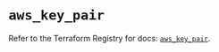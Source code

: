 # `aws_key_pair`

Refer to the Terraform Registry for docs: [`aws_key_pair`](https://registry.terraform.io/providers/hashicorp/aws/6.8.0/docs/resources/key_pair).
